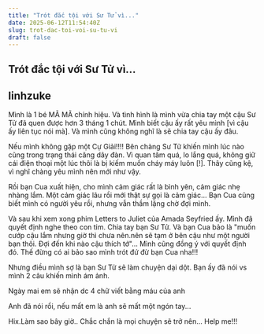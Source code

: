 ```yaml
---
title: "Trót đắc tội với Sư Tử vì..."
date: 2025-06-12T11:54:40Z
slug: trot-dac-toi-voi-su-tu-vi
draft: false
---
```


## Trót đắc tội với Sư Tử vì...

## linhzuke

Mình là 1 bé MÃ MÃ chính hiệu.
Và tình hình là mình vừa chia tay một cậu Sư Tử đã quen được hơn 3 tháng 1 chút. Mình biết cậu ấy rất yêu mình [vì cậu ấy liên tục nói mà]. Và mình cũng không nghĩ là sẽ chia tay cậu ấy đâu. 
 
Nếu mình không gặp một Cự Giải!!!!
Bên chàng Sư Tử khiến mình lúc nào cũng trong trạng thái căng dây đàn. Vì quan tâm quá, lo lắng quá, không giữ cái điện thoại một lúc thôi là bị kiếm muốn cháy máy luôn [!]. Thây cũng kệ, vì nghĩ chàng yêu mình nên mới như vậy.
 
Rồi bạn Cua xuất hiện, cho mình cảm giác rất là bình yên, cảm giác nhẹ nhàng lắm. Một cảm giác lâu rồi mới thật sự gọi là cảm giác... Bạn Cua cũng biết mình có người yêu rồi, nhưng vẫn thầm lặng chờ đợi mình. 
 
Và sau khi xem xong phim Letters to Juliet của Amada Seyfried ấy. Mình đã quyết định nghe theo con tim. Chia tay bạn Sư Tử. Và bạn Cua bảo là "muốn cướp cậu lắm nhưng giờ thì chưa nên.nên sẽ tạm ở bên cậu như một người bạn thôi. Đợi đến khi nào cậu thích tớ"... Mình cũng đồng ý với quyết định đó. Thế đừng có ai bảo sao mình trót đứ đừ bạn Cua nha!!!
 
Nhưng điều mình sợ là bạn Sư Tử sẽ làm chuyện dại dột. Bạn ấy đã nói vs mình 2 câu khiến mình ám ảnh.
 
Ngày mai em sẽ nhận dc 4 chữ viết bằng máu của anh
 
Anh đã nói rồi, nếu mất em là anh sẽ mất một ngón tay...
 
Hix.Làm sao bây giờ.. Chắc chắn là mọi chuyện sẽ trở nên... Help me!!!